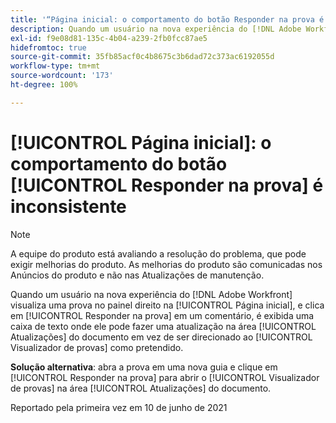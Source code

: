 ```yaml
---
title: '“Página inicial: o comportamento do botão Responder na prova é inconsistente”'
description: Quando um usuário na nova experiência do [!DNL Adobe Workfront] visualiza uma prova no painel direito na [!UICONTROL Página inicial], e clica em [!UICONTROL Responder na prova] em um comentário, é exibida uma caixa de texto onde ele pode fazer uma atualização na área [!UICONTROL Atualizações do documento] em vez de ser direcionado ao Visualizador de provas como pretendido.
exl-id: f9e08d81-135c-4b04-a239-2fb0fcc87ae5
hidefromtoc: true
source-git-commit: 35fb85acf0c4b8675c3b6dad72c373ac6192055d
workflow-type: tm+mt
source-wordcount: '173'
ht-degree: 100%

---
```


# [!UICONTROL Página inicial]: o comportamento do botão [!UICONTROL Responder na prova] é inconsistente

<!--Converted to story-->

>[!NOTE]
>
>A equipe do produto está avaliando a resolução do problema, que pode exigir melhorias do produto. As melhorias do produto são comunicadas nos Anúncios do produto e não nas Atualizações de manutenção.

Quando um usuário na nova experiência do [!DNL Adobe Workfront] visualiza uma prova no painel direito na [!UICONTROL Página inicial], e clica em [!UICONTROL Responder na prova] em um comentário, é exibida uma caixa de texto onde ele pode fazer uma atualização na área [!UICONTROL Atualizações] do documento em vez de ser direcionado ao [!UICONTROL Visualizador de provas] como pretendido.

**Solução alternativa**: abra a prova em uma nova guia e clique em [!UICONTROL Responder na prova] para abrir o [!UICONTROL Visualizador de provas] na área [!UICONTROL Atualizações] do documento.

Reportado pela primeira vez em 10 de junho de 2021
